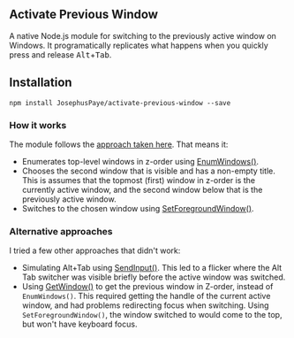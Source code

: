## Activate Previous Window

A native Node.js module for switching to the previously active window on Windows. It programatically replicates what happens when you quickly press and release <kbd>Alt</kbd>+<kbd>Tab</kbd>.

## Installation

```
npm install JosephusPaye/activate-previous-window --save
```

### How it works

The module follows the [approach taken here](https://stackoverflow.com/a/13660585). That means it:

- Enumerates top-level windows in z-order using [EnumWindows()](https://docs.microsoft.com/en-us/windows/win32/api/winuser/nf-winuser-enumwindows).
- Chooses the second window that is visible and has a non-empty title. This is assumes that the topmost (first) window in z-order is the currently active window, and the second window below that is the previously active window.
- Switches to the chosen window using [SetForegroundWindow()](https://docs.microsoft.com/en-us/windows/win32/api/winuser/nf-winuser-setforegroundwindow).

### Alternative approaches

I tried a few other approaches that didn't work:

- Simulating <kdb>Alt+Tab</kbd> using [SendInput()](https://docs.microsoft.com/en-us/windows/win32/api/winuser/nf-winuser-sendinput). This led to a flicker where the Alt Tab switcher was visible briefly before the active window was switched.
- Using [GetWindow()](https://docs.microsoft.com/en-us/windows/win32/api/winuser/nf-winuser-getwindow) to get the previous window in Z-order, instead of `EnumWindows()`. This required getting the handle of the current active window, and had problems redirecting focus when switching. Using `SetForegroundWindow()`, the window switched to would come to the top, but won't have keyboard focus.
